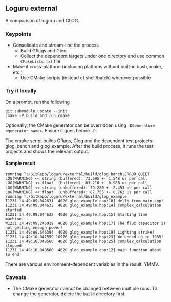 ## Loguru external

A comparison of loguru and GLOG.

### Keypoints
- Consolidate and stream-line the process
  - Build Gflags and Glog
  - Collect the dependent targets under one directory and use common `CMakeLists.txt` file
- Make it cross-platform (including platfoms without built-in bash, make, etc.)
  - Use CMake scripts (instead of shell/batch) wherever possible

### Try it locally
On a prompt, run the following
```
git submodule update --init
cmake -P build_and_run.cmake
```
Optionally, the CMake generator can be overridden using `-DGenerator=<generator name>`.
Ensure it goes before `-P`.

The cmake script builds Gflags, Glog and the dependent test projects: glog_bench and glog_example.
After the build process, it runs the test projects and shows the relevant output.
#### Sample result
```
running T:/GitRepo/loguru/external/build/glog_bench;ERROR_QUIET
LOG(WARNING) << string (buffered): 73.695 +- 1.548 us per call
LOG(WARNING) << float  (buffered): 83.216 +- 0.986 us per call
LOG(WARNING) << string (unbuffered): 79.280 +- 2.453 us per call
LOG(WARNING) << float  (unbuffered): 87.755 +- 0.762 us per call
running T:/GitRepo/loguru/external/build/glog_example
I1231 14:49:09.042631  4020 glog_example.cpp:10] Hello from main.cpp!
I1231 14:49:09.044632  4020 glog_example.hpp:14] complex_calculation started
I1231 14:49:09.044632  4020 glog_example.hpp:15] Starting time machine...
W1231 14:49:09.245019  4020 glog_example.hpp:17] The flux capacitor is not getting enough power!
I1231 14:49:09.646394  4020 glog_example.hpp:19] Lighting strike!
E1231 14:49:10.047559 10976 glog_example.hpp:23] We ended up in 1985!
I1231 14:49:10.048560  4020 glog_example.hpp:25] complex_calculation stopped
I1231 14:49:10.048560  4020 glog_example.cpp:12] main function about to end!
```
There are various environment-dependent variables in the result. YMMV.

### Caveats
- The CMake generator cannot be changed between multiple runs. To change the generator, delete the `build` directory first.
